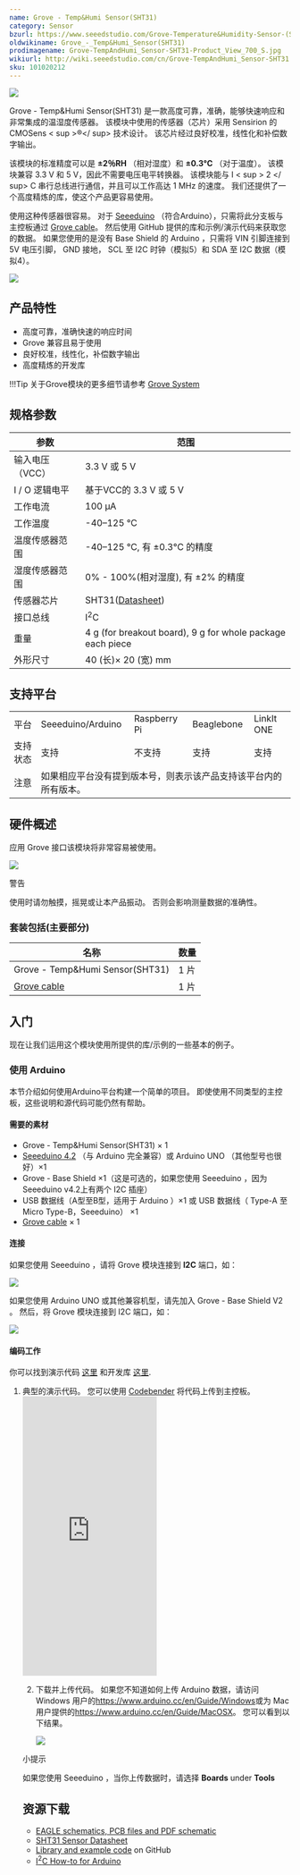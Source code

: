 ```yaml
---
name: Grove - Temp&Humi Sensor(SHT31)
category: Sensor
bzurl: https://www.seeedstudio.com/Grove-Temperature&Humidity-Sensor-(SHT31)-p-2655.html
oldwikiname: Grove_-_Temp&Humi_Sensor(SHT31)
prodimagename: Grove-TempAndHumi_Sensor-SHT31-Product_View_700_S.jpg
wikiurl: http://wiki.seeedstudio.com/cn/Grove-TempAndHumi_Sensor-SHT31
sku: 101020212
---
```


![](https://raw.githubusercontent.com/SeeedDocument/Grove-TempAndHumi_Sensor-SHT31/master/img/Grove-TempAndHumi_Sensor-SHT31-Product_View_700_S.jpg)

Grove - Temp&Humi Sensor(SHT31) 是一款高度可靠，准确，能够快速响应和非常集成的温湿度传感器。 该模块中使用的传感器（芯片）采用 Sensirion 的 CMOSens < sup >®</ sup>  技术设计。 该芯片经过良好校准，线性化和补偿数字输出。

该模块的标准精度可以是 **±2％RH** （相对湿度）和 **±0.3°C** （对于温度）。 该模块兼容 3.3 V 和 5 V，因此不需要电压电平转换器。 该模块能与  I < sup > 2 </ sup> C  串行总线进行通信，并且可以工作高达 1 MHz 的速度。 我们还提供了一个高度精炼的库，使这个产品更容易使用。

使用这种传感器很容易。 对于 [Seeeduino](https://item.taobao.com/item.htm?spm=a1z10.3-c.w4002-11172317909.9.3ff19e11rndqnS&id=45721222112) （符合Arduino），只需将此分支板与主控板通过 [Grove cable](https://item.taobao.com/item.htm?spm=a1z10.3-c.w4002-11172317909.10.660b1b44FmOXo6&id=546720638006)。 然后使用 GitHub 提供的库和示例/演示代码来获取您的数据。 如果您使用的是没有 Base Shield 的 Arduino ，只需将 VIN 引脚连接到 5V 电压引脚， GND 接地， SCL 至 I2C 时钟（模拟5）和 SDA 至 I2C 数据（模拟4）。


[![](https://github.com/SeeedDocument/wiki_chinese/raw/master/docs/images/click_to_buy.PNG)](https://item.taobao.com/item.htm?spm=a1z10.3-c.w4002-11172317909.17.7421ab95L67vUC&id=534770660296)

产品特性
--------

- 高度可靠，准确快速的响应时间
- Grove 兼容且易于使用
- 良好校准，线性化，补偿数字输出
- 高度精炼的开发库

!!!Tip
    关于Grove模块的更多细节请参考 [Grove System](http://wiki.seeedstudio.com/cn/Grove_System/)

规格参数
--------------

| 参数               | 范围                                                                                                        |
|--------------------------|--------------------------------------------------------------------------------------------------------------|
| 输入电压（VCC）     | 3.3 V 或 5 V                                                                                      |
|  I / O 逻辑电平      | 基于VCC的 3.3 V 或 5 V                                                                            |
| 工作电流       | 100 μA                                                                                                       |
| 工作温度    | -40–125 ℃                                                                                                                                                                                                                                                                         |
| 温度传感器范围 | -40–125 ℃, 有 ±0.3°C 的精度                                                                              |
| 湿度传感器范围   | 0% - 100%(相对湿度), 有 ±2% 的精度                                                              |
|传感器芯片             | SHT31([Datasheet](https://raw.githubusercontent.com/SeeedDocument/Grove-TempAndHumi_Sensor-SHT31/master/res/Grove-TempAndHumi_Sensor-SHT31-Datasheets.zip)) |
| 接口总线          | I<sup>2</sup>C                                                                                               |
| 重量                  | 4 g (for breakout board), 9 g for whole package each piece                                                   |
| 外形尺寸               | 40 (长)× 20 (宽) mm                                                                                      |

支持平台
-------------------

<table>
<tr>
<td>
平台
</td>
<td>
Seeeduino/Arduino
</td>
<td>
Raspberry Pi
</td>
<td>
Beaglebone
</td>
<td>
LinkIt ONE
</td>
</tr>
<tr>
<td>
支持状态
</td>
<td>
支持
</td>
<td>
不支持
</td>
<td>
支持
</td>
<td>
支持
</td>
</tr>
<tr>
<td>
注意
</td>
<td colspan="5">
如果相应平台没有提到版本号，则表示该产品支持该平台内的所有版本。
</td>
</tr>
</table>

硬件概述
-----------------

应用 Grove 接口该模块将非常容易被使用。

![](https://raw.githubusercontent.com/SeeedDocument/Grove-TempAndHumi_Sensor-SHT31/master/img/Grove-TempAndHumi_Sensor-SHT31-components_1200_s.jpg)
<div class="admonition caution">
<p class="admonition-title">警告</p>
使用时请勿触摸，摇晃或让本产品振动。 否则会影响测量数据的准确性。
</div>


### **套装包括**(主要部分)

| 名称                                                                                                                   | 数量 |
|-------------------------------------------------------------------------------------------------------------------------------|----------|
| Grove - Temp&Humi Sensor(SHT31)                                                                                               | 1 片  |
| [Grove cable](http://www.seeedstudio.com/depot/Grove-Universal-4-Pin-Buckled-5cm-Cable-5-PCs-Pack-p-925.html?cPath=98_106_57) | 1 片  |

入门
---------------

现在让我们运用这个模块使用所提供的库/示例的一些基本的例子。

### 使用 Arduino

本节介绍如何使用Arduino平台构建一个简单的项目。 即使使用不同类型的主控板，这些说明和源代码可能仍然有帮助。

#### 需要的素材

-   Grove - Temp&Humi Sensor(SHT31) × 1
-   [Seeeduino 4.2](https://item.taobao.com/item.htm?spm=a1z10.3-c.w4002-11172317909.9.3ff19e11rndqnS&id=45721222112) （与 Arduino 完全兼容）或 Arduino UNO （其他型号也很好）×1
- Grove - Base Shield ×1（这是可选的，如果您使用 Seeeduino ，因为 Seeeduino  v4.2上有两个 I2C 插座）
- USB 数据线（A型至B型，适用于 Arduino ）×1 或 USB 数据线（ Type-A 至 Micro Type-B，Seeeduino） ×1
-   [Grove cable](https://item.taobao.com/item.htm?spm=a1z10.3-c.w4002-11172317909.10.660b1b44FmOXo6&id=546720638006) × 1

#### 连接

如果您使用 Seeeduino ，请将 Grove 模块连接到 **I2C** 端口，如：

![](https://raw.githubusercontent.com/SeeedDocument/Grove-TempAndHumi_Sensor-SHT31/master/img/Grove-TempAndHumi_Sensor-SHT31-wiki_demo_on_seeeduino1200_s.jpg)

如果您使用 Arduino UNO 或其他兼容机型，请先加入 Grove - Base Shield V2 。 然后，将 Grove 模块连接到 I2C 端口，如：

![](https://raw.githubusercontent.com/SeeedDocument/Grove-TempAndHumi_Sensor-SHT31/master/img/Grove-TempAndHumi_Sensor-SHT31-wiki_demo_on_arduino1200_s.jpg)


#### 编码工作

你可以找到演示代码 [这里](https://github.com/Seeed-Studio/Grove_SHT31_Temp_Humi_Sensor/blob/master/example) 和开发库 [这里](https://github.com/Seeed-Studio/Grove_SHT31_Temp_Humi_Sensor).

1. 典型的演示代码。 您可以使用 [Codebender](https://codebender.cc) 将代码上传到主控板。
    <iframe frameborder="0" height="500" src="https://codebender.cc/embed/sketch:318318" width="50%">
</iframe>

2. 下载并上传代码。 如果您不知道如何上传 Arduino 数据，请访问 Windows 用户的<https://www.arduino.cc/en/Guide/Windows>或为 Mac 用户提供的<https://www.arduino.cc/en/Guide/MacOSX>。 您可以看到以下结果。

    ![](https://raw.githubusercontent.com/SeeedDocument/Grove-TempAndHumi_Sensor-SHT31/master/img/Grove-TempAndHumi_Sensor-SHT31-Wiki_Demo_Result_600_S.jpg)

<div class="admonition tip">
<p class="admonition-title">小提示</p>
如果您使用 Seeeduino ，当你上传数据时，请选择 <span style="font-weight:bold">Boards</span> under <span style="font-weight:bold">Tools</span>
</div>

资源下载
---------

-   [EAGLE schematics, PCB files and PDF schematic](https://raw.githubusercontent.com/SeeedDocument/Grove-TempAndHumi_Sensor-SHT31/master/res/Grove-TempAndHumi_Sensor-SHT31-v1.0_Schematics.zip)
-   [SHT31 Sensor Datasheet](https://raw.githubusercontent.com/SeeedDocument/Grove-TempAndHumi_Sensor-SHT31/master/res/Grove-TempAndHumi_Sensor-SHT31-Datasheets.zip)
-   [Library and example code](https://github.com/Seeed-Studio/Grove_SHT31_Temp_Humi_Sensor) on GitHub
-   [I<sup>2</sup>C How-to for Arduino](https://www.arduino.cc/en/Reference/Wire)


<!-- This Markdown file was created from http://www.seeedstudio.com/wiki/Grove_-_Temp&Humi_Sensor(SHT31) -->
